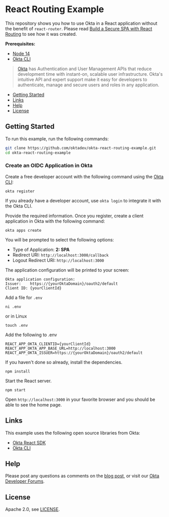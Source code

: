 # React Routing Example

This repository shows you how to use Okta in a React application without the benefit of `react-router`. Please read [Build a Secure SPA with React Routing][blog] to see how it was created.

**Prerequisites:**

- [Node 14](https://nodejs.org/)
- [Okta CLI](https://cli.okta.com)

> [Okta](https://developer.okta.com/) has Authentication and User Management APIs that reduce development time with instant-on, scalable user infrastructure. Okta's intuitive API and expert support make it easy for developers to authenticate, manage and secure users and roles in any application.

* [Getting Started](#getting-started)
* [Links](#links)
* [Help](#help)
* [License](#license)

## Getting Started

To run this example, run the following commands:

```bash
git clone https://github.com/oktadev/okta-react-routing-example.git
cd okta-react-routing-example
```

### Create an OIDC Application in Okta

Create a free developer account with the following command using the [Okta CLI](https://cli.okta.com):

```shell
okta register
```

If you already have a developer account, use `okta login` to integrate it with the Okta CLI. 

Provide the required information. Once you register, create a client application in Okta with the following command:

```shell
okta apps create
```

You will be prompted to select the following options:
- Type of Application: **2: SPA**
- Redirect URI: `http://localhost:3000/callback`
- Logout Redirect URI: `http://localhost:3000`

The application configuration will be printed to your screen:

```shell
Okta application configuration:
Issuer:    https://{yourOktaDomain}/oauth2/default
Client ID: {yourClientId}
```

Add a file for `.env`

```shell
ni .env
```

or in Linux

```shell
touch .env
```

Add the following to .env

```dotenv
REACT_APP_OKTA_CLIENTID={yourClientId}
REACT_APP_OKTA_APP_BASE_URL=http://localhost:3000
REACT_APP_OKTA_ISSUER=https://{yourOktaDomain}/oauth2/default
```

If you haven't done so already, install the dependencies.

```shell
npm install
```

Start the React server.

```shell
npm start
```

Open `http://localhost:3000` in your favorite browser and you should be able to see the home page.

## Links

This example uses the following open source libraries from Okta:

* [Okta React SDK](https://github.com/okta/okta-react)
* [Okta CLI](https://github.com/okta/okta-cli)

## Help

Please post any questions as comments on the [blog post][blog], or visit our [Okta Developer Forums](https://devforum.okta.com/).

## License

Apache 2.0, see [LICENSE](LICENSE).

[blog]: https://developer.okta.com/blog/2021/11/01/react-routing
